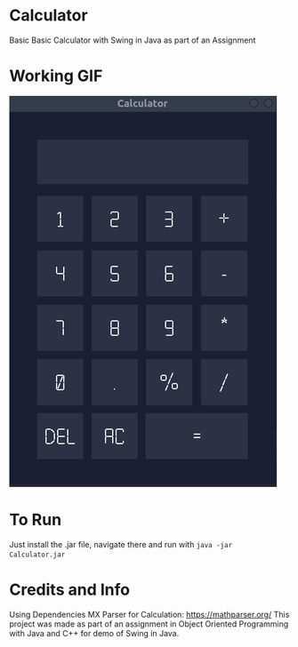 # Calculator
Basic Basic Calculator with Swing in Java as part of an Assignment
# Working GIF
![](https://github.com/KrishnarajT/Calculator/blob/main/Screenshots/Working.gif)
# To Run
Just install the .jar file, navigate there and run with `java -jar Calculator.jar`
# Credits and Info
Using Dependencies MX Parser for Calculation: https://mathparser.org/
This project was made as part of an assignment in Object Oriented Programming with Java and C++ 
for demo of Swing in Java.